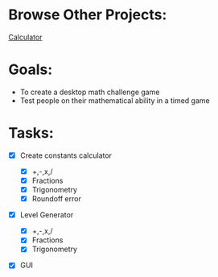 # Browse Other Projects:
<a href="https://rahulsanjay18.github.io/Calculator/" class="btn btn-github">Calculator</a>

# Goals:
* To create a desktop math challenge game
* Test people on their mathematical ability in a timed game

# Tasks:
- [x] Create constants calculator
    - [x] +,-,x,/
    - [x] Fractions
    - [x] Trigonometry
    - [x] Roundoff error
- [x] Level Generator
    - [x] +,-,x,/
    - [x] Fractions
    - [x] Trigonometry
- [x] GUI


